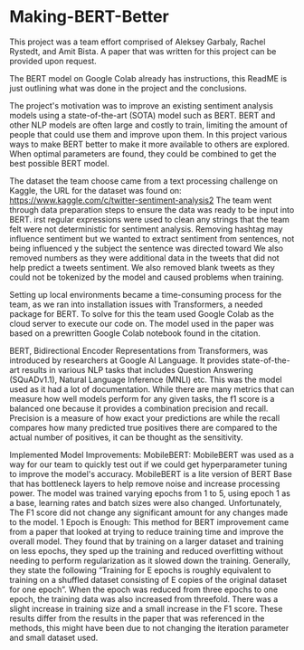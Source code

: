 # Making-BERT-Better

This project was a team effort comprised of Aleksey Garbaly, Rachel Rystedt, and Amit Bista. A paper that was written for this project can be provided upon request.

The BERT model on Google Colab already has instructions, this ReadME is just outlining what was done in the project and the conclusions.

The project's motivation was to improve an existing sentiment analysis models using a state-of-the-art (SOTA) model such as BERT. BERT and other NLP models are often large
and costly to train, limiting the amount of people that could use them and improve upon them. In this project various ways to make BERT better to make it more available to others are explored. When optimal parameters are found, they could be combined to get the best possible BERT model. 

The dataset the team choose came from a text processing challenge on Kaggle, the URL for the dataset was found on: https://www.kaggle.com/c/twitter-sentiment-analysis2
The team went through data preparation steps to ensure the data was ready to be input into BERT. irst regular expressions were used to clean any strings that the team felt were not deterministic for sentiment analysis. Removing hashtag may influence sentiment but we wanted to extract sentiment from sentences, not being influenced y the subject the sentence was directed toward We also removed numbers as they were additional data in the tweets that did not help predict a tweets sentiment. We also removed blank tweets as
they could not be tokenized by the model and caused problems when training.

Setting up local environments became a time-consuming process for the team, as we ran into installation issues with Transformers, a needed package for BERT. To solve for this the team used Google Colab as the cloud server to execute our code on. The model used in the paper was based on a prewritten Google Colab notebook found in the citation.

BERT, Bidirectional Encoder Representations from Transformers, was introduced by researchers at Google AI Language. It provides state-of-the-art results in various NLP tasks that
includes Question Answering (SQuADv1.1), Natural Language Inference (MNLI) etc. This was the model used as it had a lot of documentation. While there are many metrics that can measure how well models perform for any given tasks, the f1 score is a balanced one because it provides a combination precision and recall. Precision is a measure of how exact your predictions are while the recall compares how many predicted true positives there are compared to the actual number of positives, it can be thought as the sensitivity.

Implemented Model Improvements:
MobileBERT: MobileBERT was used as a way for our team to quickly test out if we could get hyperparameter tuning to improve the model's accuracy. MobileBERT is a lite version of BERT Base that has bottleneck layers to help remove noise and increase processing power. The model was trained varying epochs from 1 to 5, using epoch 1 as a base, learning rates and batch sizes were also changed. Unfortunately, The F1 score did not change any significant amount for any changes made to the model.
1 Epoch is Enough: This method for BERT improvement came from a paper that looked at trying to reduce training time and improve the overall model. They found that by training on a larger dataset and training on less epochs, they sped up the training and reduced overfitting without needing to perform regularization as it slowed down the training. Generally, they state the following “Training for E epochs is roughly equivalent to training on a shuffled dataset consisting of E copies of the original dataset for one epoch”. When the epoch was reduced from three epochs to one epoch, the training data was also increased from threefold. There was a slight increase in training size and a small increase in the F1 score. These results differ from the results in the paper that was referenced in the methods, this might have been due to not changing the iteration parameter and small dataset used.
